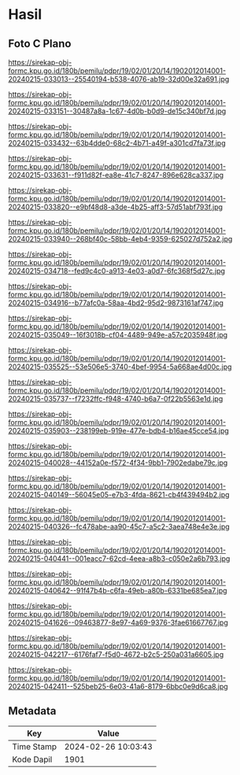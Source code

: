 # Hasil

## Foto C Plano

https://sirekap-obj-formc.kpu.go.id/180b/pemilu/pdpr/19/02/01/20/14/1902012014001-20240215-033013--25540194-b538-4076-ab19-32d00e32a691.jpg

https://sirekap-obj-formc.kpu.go.id/180b/pemilu/pdpr/19/02/01/20/14/1902012014001-20240215-033151--30487a8a-1c67-4d0b-b0d9-de15c340bf7d.jpg

https://sirekap-obj-formc.kpu.go.id/180b/pemilu/pdpr/19/02/01/20/14/1902012014001-20240215-033432--63b4dde0-68c2-4b71-a49f-a301cd7fa73f.jpg

https://sirekap-obj-formc.kpu.go.id/180b/pemilu/pdpr/19/02/01/20/14/1902012014001-20240215-033631--f911d82f-ea8e-41c7-8247-896e628ca337.jpg

https://sirekap-obj-formc.kpu.go.id/180b/pemilu/pdpr/19/02/01/20/14/1902012014001-20240215-033820--e9bf48d8-a3de-4b25-aff3-57d51abf793f.jpg

https://sirekap-obj-formc.kpu.go.id/180b/pemilu/pdpr/19/02/01/20/14/1902012014001-20240215-033940--268bf40c-58bb-4eb4-9359-625027d752a2.jpg

https://sirekap-obj-formc.kpu.go.id/180b/pemilu/pdpr/19/02/01/20/14/1902012014001-20240215-034718--fed9c4c0-a913-4e03-a0d7-6fc368f5d27c.jpg

https://sirekap-obj-formc.kpu.go.id/180b/pemilu/pdpr/19/02/01/20/14/1902012014001-20240215-034916--b77afc0a-58aa-4bd2-95d2-9873161af747.jpg

https://sirekap-obj-formc.kpu.go.id/180b/pemilu/pdpr/19/02/01/20/14/1902012014001-20240215-035049--16f3018b-cf04-4489-949e-a57c2035948f.jpg

https://sirekap-obj-formc.kpu.go.id/180b/pemilu/pdpr/19/02/01/20/14/1902012014001-20240215-035525--53e506e5-3740-4bef-9954-5a668ae4d00c.jpg

https://sirekap-obj-formc.kpu.go.id/180b/pemilu/pdpr/19/02/01/20/14/1902012014001-20240215-035737--f7232ffc-f948-4740-b6a7-0f22b5563e1d.jpg

https://sirekap-obj-formc.kpu.go.id/180b/pemilu/pdpr/19/02/01/20/14/1902012014001-20240215-035903--238199eb-919e-477e-bdb4-b16ae45cce54.jpg

https://sirekap-obj-formc.kpu.go.id/180b/pemilu/pdpr/19/02/01/20/14/1902012014001-20240215-040028--44152a0e-f572-4f34-9bb1-7902edabe79c.jpg

https://sirekap-obj-formc.kpu.go.id/180b/pemilu/pdpr/19/02/01/20/14/1902012014001-20240215-040149--56045e05-e7b3-4fda-8621-cb4f439494b2.jpg

https://sirekap-obj-formc.kpu.go.id/180b/pemilu/pdpr/19/02/01/20/14/1902012014001-20240215-040326--fc478abe-aa90-45c7-a5c2-3aea748e4e3e.jpg

https://sirekap-obj-formc.kpu.go.id/180b/pemilu/pdpr/19/02/01/20/14/1902012014001-20240215-040441--001eacc7-62cd-4eea-a8b3-c050e2a6b793.jpg

https://sirekap-obj-formc.kpu.go.id/180b/pemilu/pdpr/19/02/01/20/14/1902012014001-20240215-040642--91f47b4b-c6fa-49eb-a80b-6331be685ea7.jpg

https://sirekap-obj-formc.kpu.go.id/180b/pemilu/pdpr/19/02/01/20/14/1902012014001-20240215-041626--09463877-8e97-4a69-9376-3fae61667767.jpg

https://sirekap-obj-formc.kpu.go.id/180b/pemilu/pdpr/19/02/01/20/14/1902012014001-20240215-042217--6176faf7-f5d0-4672-b2c5-250a031a6605.jpg

https://sirekap-obj-formc.kpu.go.id/180b/pemilu/pdpr/19/02/01/20/14/1902012014001-20240215-042411--525beb25-6e03-41a6-8179-6bbc0e9d6ca8.jpg


## Metadata

| Key        | Value               |
| ---------- | ------------------- |
| Time Stamp | 2024-02-26 10:03:43 |
| Kode Dapil | 1901                |



